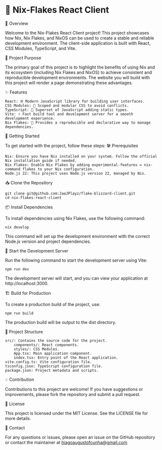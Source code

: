 # 🚀 Nix-Flakes React Client

🌟 Overview

Welcome to the Nix-Flakes React Client project! This project showcases how Nix, Nix Flakes, and NixOS can be used to create a stable and reliable development environment. The client-side application is built with React, CSS Modules, TypeScript, and Vite.

🎯 Project Purpose

The primary goal of this project is to highlight the benefits of using Nix and its ecosystem (including Nix Flakes and NixOS) to achieve consistent and reproducible development environments. The website you will build with this project will render a page demonstrating these advantages.

✨ Features

    React: 🌐 Modern JavaScript library for building user interfaces.
    CSS Modules: 🎨 Scoped and modular CSS to avoid conflicts.
    TypeScript: 📜 Superset of JavaScript adding static types.
    Vite: ⚡ Fast build tool and development server for a smooth development experience.
    Nix Flakes: 🧩 Provides a reproducible and declarative way to manage dependencies.

🚀 Getting Started

To get started with the project, follow these steps:
🛠️ Prerequisites

    Nix: Ensure you have Nix installed on your system. Follow the official Nix installation guide if needed.
    Nix Flakes: Enable Nix Flakes by adding experimental-features = nix-command flakes to your Nix configuration.
    Node.js 22: This project uses Node.js version 22, managed by Nix.

📥 Clone the Repository

```
git clone git@github.com:JaaJPlayz/flake-blizzard-client.git
cd nix-flakes-react-client
```

📦 Install Dependencies

To install dependencies using Nix Flakes, use the following command:

```
nix develop
```

This command will set up the development environment with the correct Node.js version and project dependencies.

🚀 Start the Development Server

Run the following command to start the development server using Vite:

```
npm run dev
```

The development server will start, and you can view your application at http://localhost:3000.

🏗️ Build for Production

To create a production build of the project, use:

```
npm run build
```

The production build will be output to the dist directory.

📁 Project Structure

    src/: Contains the source code for the project.
        components/: React components.
        styles/: CSS Modules.
        App.tsx: Main application component.
        index.tsx: Entry point of the React application.
    vite.config.ts: Vite configuration file.
    tsconfig.json: TypeScript configuration file.
    package.json: Project metadata and scripts.

💡 Contribution

Contributions to this project are welcome! If you have suggestions or improvements, please fork the repository and submit a pull request.

📝 License

This project is licensed under the MIT License. See the LICENSE file for more details.

📧 Contact

For any questions or issues, please open an issue on the GitHub repository or contact the maintainer at hiagoaugustofcunha@gmail.com
